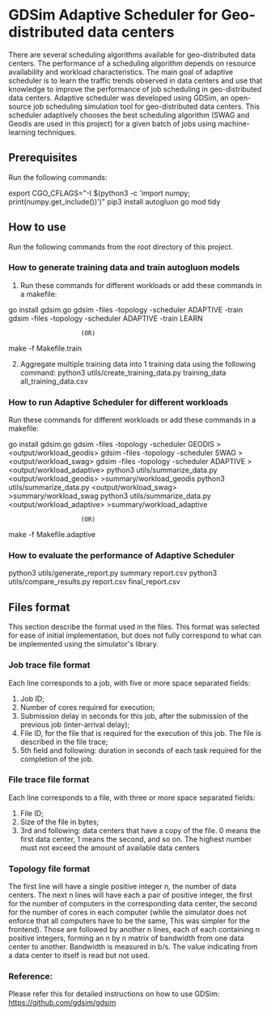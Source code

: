 # GDSim Adaptive Scheduler for Geo-distributed data centers

There are several scheduling algorithms available for geo-distributed data centers. The performance of a scheduling algorithm depends on resource availability and workload characteristics.
The main goal of adaptive scheduler is to learn the traffic trends observed in data centers and use that knowledge to improve the performance of job scheduling in geo-distributed data centers. 
Adaptive scheduler was developed using GDSim, an open-source job scheduling simulation tool for geo-distributed data centers. This scheduler adaptively chooses the best scheduling algorithm (SWAG and Geodis are used in this project) for a given batch of jobs using machine-learning techniques.

## Prerequisites

Run the following commands:

export CGO_CFLAGS="-I $(python3 -c 'import numpy; print(numpy.get_include())')"
pip3 install autogluon
go mod tidy

## How to use

Run the following commands from the root directory of this project.

### How to generate training data and train autogluon models

1. Run these commands for different workloads or add these commands in a makefile:

go install gdsim.go
gdsim -files <file path> -topology <topology path> -scheduler ADAPTIVE -train <output training data csv file> <job path>
gdsim -files <file path> -topology <topology path> -scheduler ADAPTIVE -train LEARN <job path>

                        (OR) 
make -f  Makefile.train

2. Aggregate multiple training data into 1 training data using the following command:
python3 utils/create_training_data.py training_data all_training_data.csv


### How to run Adaptive Scheduler for different workloads

Run these commands for different workloads or add these commands in a makefile:

go install gdsim.go
gdsim -files <file path> -topology <topology path> -scheduler GEODIS <job path> > <output/workload_geodis>
gdsim -files <file path> -topology <topology path> -scheduler SWAG <job path> > <output/workload_swag>
gdsim -files <file path> -topology <topology path> -scheduler ADAPTIVE <job path> > <output/workload_adaptive>
python3 utils/summarize_data.py <output/workload_geodis> >summary/workload_geodis
python3 utils/summarize_data.py <output/workload_swag> >summary/workload_swag
python3 utils/summarize_data.py <output/workload_adaptive> >summary/workload_adaptive

                        (OR) 
make -f  Makefile.adaptive

### How to evaluate the performance of Adaptive Scheduler

python3 utils/generate_report.py summary report.csv
python3 utils/compare_results.py report.csv final_report.csv


## Files format 

This section describe the format used in the files.
This format was selected for ease of initial implementation, but does not fully correspond to what can be implemented using the simulator's library.

### Job trace file format

Each line corresponds to a job, with five or more space separated fields:

 1. Job ID;
 2. Number of cores required for execution;
 3. Submission delay in seconds for this job, after the submission of the previous job (inter-arrival delay);
 4. File ID, for the file that is required for the execution of this job. The file is described in the file trace;
 5. 5th field and following: duration in seconds of each task required for the completion of the job.

### File trace file format

Each line corresponds to a file, with three or more space separated fields:

 1. File ID;
 2. Size of the file in bytes;
 3. 3rd and following: data centers that have a copy of the file. 0 means the first data center, 1 means the second, and so on. The highest number must not exceed the amount of available data centers

### Topology file format

The first line will have a single positive integer n, the number of data centers.
The next n lines will have each a pair of positive integer, the first for the number of computers in the corresponding data center, the second for the number of cores in each computer (while the simulator does not enforce that all computers have to be the same, This was simpler for the frontend).
Those are followed by another n lines, each of each containing n positive integers, forming an n by n matrix of bandwidth from one data center to another.
Bandwidth is measured in b/s.
The value indicating from a data center to itself is read but not used.

### Reference:

Please refer this for detailed instructions on how to use GDSim:
https://github.com/gdsim/gdsim 
